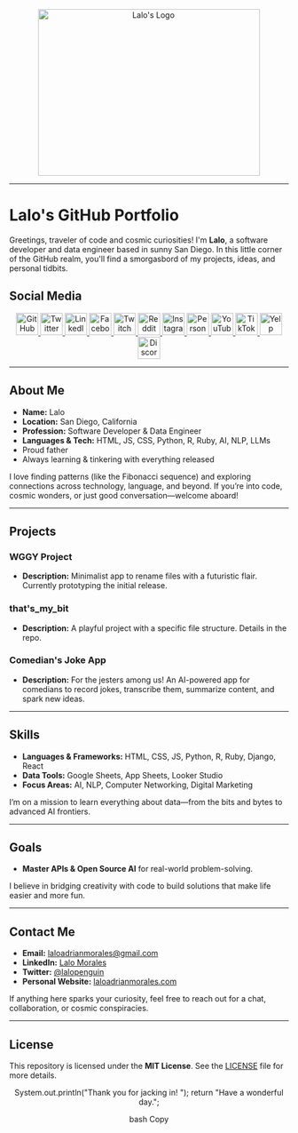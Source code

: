 <!--
   ~~~~~~~~~~~~~~~~~~~~~~~~~~~~~~~~~~~~~~~~~~~~~~~~~~~~~~~~~~~~~~~~~~~~~~~~~~~~~
   Lalo's GitHub Portfolio (Black & White Matrix Vibe)
   ~~~~~~~~~~~~~~~~~~~~~~~~~~~~~~~~~~~~~~~~~~~~~~~~~~~~~~~~~~~~~~~~~~~~~~~~~~~~~
-->

<div align="center">

<img src="https://laloadrianmorales.com/wp-content/uploads/2024/01/AIpenguins2-768x768.jpeg" alt="Lalo's Logo" width="400" height="300" style="object-fit: cover;">
</div>

---

# Lalo's GitHub Portfolio

Greetings, traveler of code and cosmic curiosities! I'm **Lalo**, a software developer and data engineer based in sunny San Diego. In this little corner of the GitHub realm, you'll find a smorgasbord of my projects, ideas, and personal tidbits. 

## Social Media

<div align="center">
<a href="https://github.com/lalomorales22" target="_blank" rel="noopener noreferrer">
  <img src="https://img.icons8.com/color/48/000000/github--v1.png" width="40" height="40" alt="GitHub"/>
</a>
<a href="https://twitter.com/lalopenguin" target="_blank" rel="noopener noreferrer">
  <img src="https://img.icons8.com/color/48/000000/twitter.png" width="40" height="40" alt="Twitter"/>
</a>
<a href="https://www.linkedin.com/in/lalo-morales-331474208/" target="_blank" rel="noopener noreferrer">
  <img src="https://img.icons8.com/color/48/000000/linkedin.png" width="40" height="40" alt="LinkedIn"/>
</a>
<a href="https://www.facebook.com/lalodangermorales/" target="_blank" rel="noopener noreferrer">
  <img src="https://img.icons8.com/color/48/000000/facebook-new.png" width="40" height="40" alt="Facebook"/>
</a>
<a href="https://www.twitch.tv/laloadrianmorales" target="_blank" rel="noopener noreferrer">
  <img src="https://img.icons8.com/color/48/000000/twitch--v1.png" width="40" height="40" alt="Twitch"/>
</a>
<a href="https://www.reddit.com/user/laloadrianmorales/" target="_blank" rel="noopener noreferrer">
  <img src="https://img.icons8.com/color/48/000000/reddit.png" width="40" height="40" alt="Reddit"/>
</a>
<a href="https://www.instagram.com/laloadrianmorales/" target="_blank" rel="noopener noreferrer">
  <img src="https://img.icons8.com/color/48/000000/instagram-new--v1.png" width="40" height="40" alt="Instagram"/>
</a>
<a href="https://www.laloadrianmorales.com" target="_blank" rel="noopener noreferrer">
  <img src="https://img.icons8.com/color/48/000000/domain.png" width="40" height="40" alt="Personal Website"/>
</a>
<a href="https://www.youtube.com/@thelalomorales" target="_blank" rel="noopener noreferrer">
  <img src="https://img.icons8.com/color/48/000000/youtube-play.png" width="40" height="40" alt="YouTube"/>
</a>
<a href="https://www.tiktok.com/@jreclips222" target="_blank" rel="noopener noreferrer">
  <img src="https://img.icons8.com/color/48/000000/tiktok.png" width="40" height="40" alt="TikTok"/>
</a>
<a href="https://www.yelp.com/biz/penguin-dreams-chula-vista" target="_blank" rel="noopener noreferrer">
  <img src="https://img.icons8.com/color/48/000000/yelp.png" width="40" height="40" alt="Yelp"/>
</a>
<a href="https://www.discord.com/users/laloadrianmorales" target="_blank" rel="noopener noreferrer">
  <img src="https://img.icons8.com/color/48/000000/discord-logo.png" width="40" height="40" alt="Discord"/>
</a>
</div>

---

## About Me

- **Name:** Lalo  
- **Location:** San Diego, California  
- **Profession:** Software Developer & Data Engineer  
- **Languages & Tech:** HTML, JS, CSS, Python, R, Ruby, AI, NLP, LLMs  
- Proud father
- Always learning & tinkering with everything released

I love finding patterns (like the Fibonacci sequence) and exploring connections across technology, language, and beyond. If you’re into code, cosmic wonders, or just good conversation—welcome aboard!

---

## Projects

### WGGY Project
- **Description:** Minimalist app to rename files with a futuristic flair. Currently prototyping the initial release.

### that's_my_bit
- **Description:** A playful project with a specific file structure. Details in the repo.

### Comedian's Joke App
- **Description:** For the jesters among us! An AI-powered app for comedians to record jokes, transcribe them, summarize content, and spark new ideas.

---

## Skills
- **Languages & Frameworks:** HTML, CSS, JS, Python, R, Ruby, Django, React  
- **Data Tools:** Google Sheets, App Sheets, Looker Studio  
- **Focus Areas:** AI, NLP, Computer Networking, Digital Marketing  

I’m on a mission to learn everything about data—from the bits and bytes to advanced AI frontiers.

---

## Goals
- **Master APIs & Open Source AI** for real-world problem-solving.  

I believe in bridging creativity with code to build solutions that make life easier and more fun.

---

## Contact Me
- **Email:** [laloadrianmorales@gmail.com](mailto:laloadrianmorales@gmail.com)  
- **LinkedIn:** [Lalo Morales](https://www.linkedin.com/in/lalo-morales-331474208/)  
- **Twitter:** [@lalopenguin](https://twitter.com/lalopenguin)  
- **Personal Website:** [laloadrianmorales.com](https://www.laloadrianmorales.com)

If anything here sparks your curiosity, feel free to reach out for a chat, collaboration, or cosmic conspiracies. 

---

## License
This repository is licensed under the **MIT License**. See the [LICENSE](LICENSE) file for more details.

<div align="center">

System.out.println("Thank you for jacking in! "); return "Have a wonderful day.";

bash
Copy

</div>
